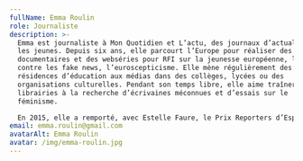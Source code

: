 ```yaml
---
fullName: Emma Roulin
role: Journaliste
description: >-
  Emma est journaliste à Mon Quotidien et L’actu, des journaux d’actualité pour
  les jeunes. Depuis six ans, elle parcourt l’Europe pour réaliser des
  documentaires et des webséries pour RFI sur la jeunesse européenne, la lutte
  contre les fake news, l’euroscepticisme. Elle mène régulièrement des
  résidences d’éducation aux médias dans des collèges, lycées ou des
  organisations culturelles. Pendant son temps libre, elle aime traîner dans les
  librairies à la recherche d’écrivaines méconnues et d’essais sur le
  féminisme. 

  En 2015, elle a remporté, avec Estelle Faure, le Prix Reporters d’Espoirs, catégorie web.
email: emma.roulin@gmail.com
avatarAlt: Emma Roulin
avatar: /img/emma-roulin.jpg
---
```

